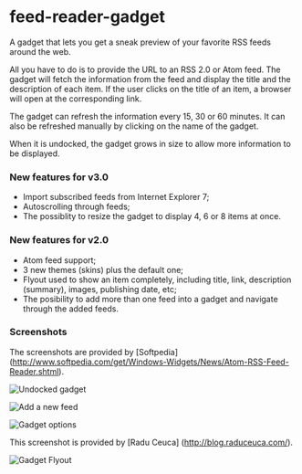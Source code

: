 feed-reader-gadget
==================

A gadget that lets you get a sneak preview of your favorite RSS feeds around the web. 

All you have to do is to provide the URL to an RSS 2.0 or Atom feed. The gadget will fetch the information from the feed and display the title and the description of each item. If the user clicks on the title of an item, a browser will open at the corresponding link. 

The gadget can refresh the information every 15, 30 or 60 minutes. It can also be refreshed manually by clicking on the name of the gadget. 

When it is undocked, the gadget grows in size to allow more information to be displayed. 

### New features for v3.0
* Import subscribed feeds from Internet Explorer 7;
* Autoscrolling through feeds;
* The possiblity to resize the gadget to display 4, 6 or 8 items at once.

### New features for v2.0

* Atom feed support;
* 3 new themes (skins) plus the default one;
* Flyout used to show an item completely, including title, link, description (summary), images, publishing date, etc;
* The posibility to add more than one feed into a gadget and navigate through the added feeds.

### Screenshots

The screenshots are provided by [Softpedia] (http://www.softpedia.com/get/Windows-Widgets/News/Atom-RSS-Feed-Reader.shtml).

![Undocked gadget](http://i1-win.softpedia-static.com/screenshots/Atom-RSS-Feed-Reader_1.png "Undocked gadget")

![Add a new feed](http://i1-win.softpedia-static.com/screenshots/Atom-RSS-Feed-Reader_2.png "Add a new feed")

![Gadget options](http://i1-win.softpedia-static.com/screenshots/Atom-RSS-Feed-Reader_3.png "Gadget options")

This screenshot is provided by [Radu Ceuca] (http://blog.raduceuca.com/).

![Gadget Flyout](http://blog.raduceuca.com/wp-content/uploads/2007/07/gadget.jpg "Gadget flyout")

